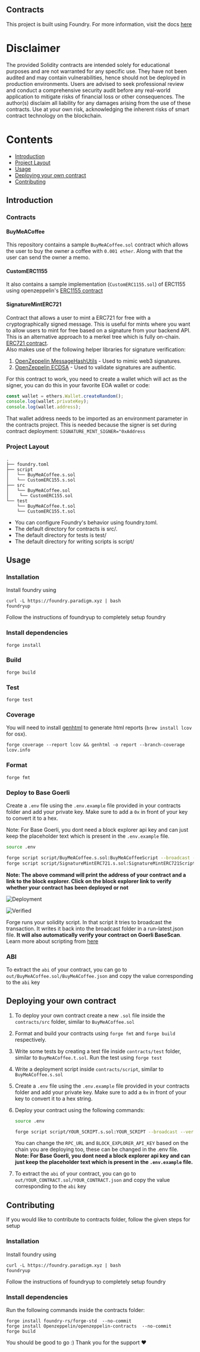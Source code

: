 ## Contracts

This project is built using Foundry. For more information, visit the docs [here](https://book.getfoundry.sh/)

# Disclaimer 
The provided Solidity contracts are intended solely for educational purposes and are
not warranted for any specific use. They have not been audited and may contain vulnerabilities, hence should
not be deployed in production environments. Users are advised to seek professional review and conduct a
comprehensive security audit before any real-world application to mitigate risks of financial loss or other
consequences. The author(s) disclaim all liability for any damages arising from the use of these contracts.
Use at your own risk, acknowledging the inherent risks of smart contract technology on the blockchain.

# Contents

- [Introduction](#introduction)
- [Project Layout](#project-layout)
- [Usage](#usage)
- [Deploying your own contract](#deploying-your-own-contract)
- [Contributing](#contributing)

## Introduction

### Contracts

#### BuyMeACoffee
 This repository contains a sample `BuyMeACoffee.sol` contract which allows the user to buy the owner a coffee with `0.001 ether`. Along with that the user can send the owner a memo.

#### CustomERC1155
It also contains a sample implementation (`CustomERC1155.sol`) of ERC1155 using openzeppelin's [ERC1155 contract](https://github.com/OpenZeppelin/openzeppelin-contracts/blob/master/contracts/token/ERC1155/IERC1155.sol)

#### SignatureMintERC721
Contract that allows a user to mint a ERC721 for free with a cryptographically signed message.  This is useful for mints where you want to allow users to mint for free based on a signature from
your backend API.  This is an alternative approach to a merkel tree which is fully on-chain. [ERC721 contract](https://github.com/OpenZeppelin/openzeppelin-contracts/blob/master/contracts/token/ERC721/IERC721.sol).  
Also makes use of the following helper libraries for signature verification:
1. [OpenZeppelin MessageHashUtils](https://github.com/OpenZeppelin/openzeppelin-contracts/blob/master/contracts/utils/cryptography/MessageHashUtils.sol) - Used to mimic web3 signatures.
2. [OpenZeppelin ECDSA](https://github.com/OpenZeppelin/openzeppelin-contracts/blob/master/contracts/utils/cryptography/ECDSA.sol) - Used to validate signatures are authentic.

For this contract to work, you need to create a wallet which will act as the signer, you can do this in your
favorite EOA wallet or code:
```js
const wallet = ethers.Wallet.createRandom();
console.log(wallet.privateKey);
console.log(wallet.address);
```

That wallet address needs to be imported as an environment parameter in the contracts project.  This is needed
because the signer is set during contract deployment: `SIGNATURE_MINT_SIGNER="0xAddress`


### Project Layout
```
.
├── foundry.toml
├── script
│   └── BuyMeACoffee.s.sol
│   └── CustomERC155.s.sol
├── src
│   └── BuyMeACoffee.sol
│    └── CustomERC155.sol
└── test
    └── BuyMeACoffee.t.sol
    └── CustomERC155.t.sol

```

- You can configure Foundry's behavior using foundry.toml.
- The default directory for contracts is src/.
- The default directory for tests is test/
- The default directory for writing scripts is script/

## Usage

### Installation

Install foundry using

```shell
curl -L https://foundry.paradigm.xyz | bash
foundryup
```
Follow the instructions of foundryup to completely setup foundry

### Install dependencies

```shell
forge install
```

### Build

```shell
forge build
```

### Test

```shell
forge test
```

### Coverage
You will need to install [genhtml](https://github.com/linux-test-project/lcov) to generate html reports (`brew install lcov` for osx).

```shell
forge coverage --report lcov && genhtml -o report --branch-coverage lcov.info
```

### Format

```shell
forge fmt
```

### Deploy to Base Goerli

Create a `.env` file using the `.env.example` file provided in your contracts folder and add your private key. Make sure to add a `0x` in front of your key to convert it to a hex.

Note: For Base Goerli, you dont need a block explorer api key and can just keep the placeholder text which is present in the `.env.example` file.

```bash
source .env

forge script script/BuyMeACoffee.s.sol:BuyMeACoffeeScript --broadcast --verify --rpc-url ${RPC_URL} --etherscan-api-key ${BLOCK_EXPLORER_API_KEY}
forge script script/SignatureMintERC721.s.sol:SignatureMintERC721Script --broadcast --verify --rpc-url ${RPC_URL} --etherscan-api-key ${BLOCK_EXPLORER_API_KEY}
```

<b>Note: The above command will print the address of your contract and a link to the block explorer. Click on the block explorer link to verify whether your contract has been deployed or not </b>

![Deployment](./assets/deployment.png)

![Verified](./assets/verified.png)

Forge runs your solidity script. In that script it tries to broadcast the transaction. It writes it back into the broadcast folder in a run-latest.json file. **It will also automatically verify your contract on Goerli BaseScan**. Learn more about scripting from [here](https://book.getfoundry.sh/tutorials/solidity-scripting)

### ABI

To extract the `abi` of your contract, you can go to `out/BuyMeACoffee.sol/BuyMeACoffee.json` and copy the value corresponding to the `abi` key

## Deploying your own contract

1. To deploy your own contract create a new `.sol` file inside the `contracts/src` folder, similar to `BuyMeACoffee.sol` 
2. Format and build your contracts using `forge fmt` and `forge build` respectively.
2. Write some tests by creating a test file inside `contracts/test` folder, similar to `BuyMeACoffee.t.sol`. Run the test using `forge test`
4. Write a deployment script inside `contracts/script`, similar to `BuyMeACoffee.s.sol`
5. Create a `.env` file using the `.env.example` file provided in your contracts folder and add your private key. Make sure to add a `0x` in front of your key to convert it to a hex string.
6. Deploy your contract using the following commands:

    ```bash
    source .env

    forge script script/YOUR_SCRIPT.s.sol:YOUR_SCRIPT --broadcast --verify --rpc-url ${RPC_URL} --etherscan-api-key ${BLOCK_EXPLORER_API_KEY}
    ```

    You can change the `RPC_URL` and `BLOCK_EXPLORER_API_KEY` based on the chain you are deploying too, these can be changed in the .env file. 
    <br/>
    <b>Note: For Base Goerli, you dont need a block explorer api key and can just keep the placeholder text which is present in the `.env.example` file.</b>
7. To extract the `abi` of your contract, you can go to `out/YOUR_CONTRACT.sol/YOUR_CONTRACT.json` and copy the value corresponding to the `abi` key


## Contributing

If you would like to contribute to contracts folder, follow the given steps for setup

### Installation

Install foundry using

```shell
curl -L https://foundry.paradigm.xyz | bash
foundryup
```
Follow the instructions of foundryup to completely setup foundry

### Install dependencies

Run the following commands inside the contracts folder:

```shell
forge install foundry-rs/forge-std  --no-commit
forge install Openzeppelin/openzeppelin-contracts  --no-commit
forge build
```

You should be good to go :) Thank you for the support ❤️
